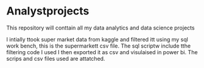 # Analystprojects
This repository will conttain all my data analytics and data science projects

I intially ttook super market data from kaggle and filtered itt using my sql work bench, this is the supermarkett csv file.
The sql scriptw include tthe filtering code I used I then exported it as csv and visulaised in power bi.
The scrips and csv files used are attatched.
